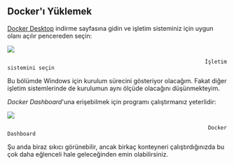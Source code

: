 
## Docker'ı Yüklemek

[Docker Desktop](https://www.docker.com/products/docker-desktop)  indirme sayfasına gidin ve işletim sisteminiz için uygun olanı açılır pencereden seçin:

![](https://www.freecodecamp.org/news/content/images/2020/07/Screenshot-2020-07-03-at-12.39.43-AM.png)

                                                                   İşletim sistemini seçin

Bu bölümde Windows için kurulum sürecini gösteriyor olacağım. Fakat diğer işletim sistemlerinde de kurulumun aynı ölçüde olacağını düşünmekteyim.

  _Docker Dashboard_'una erişebilmek için programı çalıştırmanız yeterlidir:

![](https://www.freecodecamp.org/news/content/images/2020/07/Screenshot-2020-07-03-at-1.12.12-AM.png)

                                                                    Docker Dashboard



Şu anda biraz sıkıcı görünebilir, ancak birkaç konteyneri çalıştırdığınızda bu çok daha eğlenceli hale geleceğinden emin olabilirsiniz.

